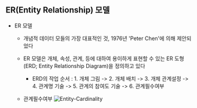 ## ER(Entity Relationship) 모델

* ER 모델

    * 개념적 데이터 모들의 가장 대표적인 것, 1976년 'Peter Chen'에 의해 제안되었다

    * ER 모델은 개체, 속성, 관계, 등에 대하여 용이하게 표현할 수 있는 ER 도형(ERD; Entity Relationship Diagram)을 정의하고 있다

        * ERD의 작업 순서 : 1. 개체 그림 -> 2. 개체 배치 -> 3. 개체 관계설정 -> 4. 관계명 기술 -> 5. 관계의 참여도 기술 -> 6. 관계필수여부
    
    * 관계필수여부
        ![Entity-Cardinality](https://cdn.discordapp.com/attachments/951334644710776843/1022756006645739610/unknown.png) 